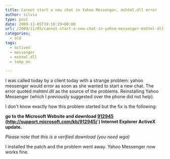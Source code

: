 ```yaml
---
title: Cannot start a new chat in Yahoo Messenger, mshtml.dll error
author: silviu
type: post
date: 2009-11-05T19:10:29+00:00
url: /2009/11/05/cannot-start-a-new-chat-in-yahoo-messenger-mshtml-dll-error/
categories:
  - old
tags:
  - activex
  - messenger
  - mshtml.dll
  - temp_on

---
```

I was called today by a client today with a strange problem: yahoo messenger would error as soon as she wanted to start a new chat. The error quoted mshtml.dll as the source of the problems. Reinstalling Yahoo Messenger (which I previously suggested over the phone did not help).

I don't know exactly how this problem started but the fix is the following:

**go to the Microsoft Website and download [912945][1] <span>(http://support.microsoft.com/kb/912945/ ) </span> Internet Explorer ActiveX update.**

_Please note that this is a verified download (you need wga)_

I installed the patch and the problem went away. Yahoo Messenger now works fine.

 [1]: http://support.microsoft.com/kb/912945/